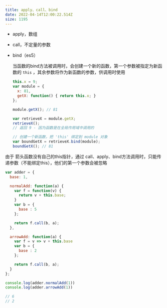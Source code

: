 ```yaml
---
title: apply、call、bind
date: 2022-04-14T12:00:22.514Z
size: 1195
---
```

- apply，数组

- call，不定量的参数

- bind（es5）

  当函数的bind方法被调用时，会创建一个新的函数，第一个参数被指定为新函数的 `this` ，其余参数将作为新函数的参数，供调用时使用

  ```javascript
  this.x = 9;    
  var module = {
    x: 81,
    getX: function() { return this.x; }
  };
  
  module.getX(); // 81
  
  var retrieveX = module.getX;
  retrieveX();   
  // 返回 9 - 因为函数是在全局作用域中调用的
  
  // 创建一个新函数，把 'this' 绑定到 module 对象
  var boundGetX = retrieveX.bind(module);
  boundGetX(); // 81
  ```

由于 箭头函数没有自己的this指针，通过 call、apply、bind方法调用时，只能传递参数（不能绑定this），他们的第一个参数会被忽略

```js
var adder = {
  base: 1,

  normalAdd: function(a) {
    var f = function(v) {
      return v + this.base;
    }
    var b = {
      base : 5
    };

    return f.call(b, a);
  },

  arrowAdd: function(a) {
    var f = v => v + this.base
    var b = {
      base : 2
    };

    return f.call(b, a);
  }
};

console.log(adder.normalAdd(1))
console.log(adder.arrowAdd(1)) 

// 6
// 2
```

